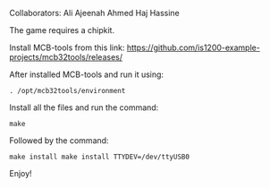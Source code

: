 Collaborators: 
Ali Ajeenah
Ahmed Haj Hassine

The game requires a chipkit. <br>

Install MCB-tools from this link: https://github.com/is1200-example-projects/mcb32tools/releases/ <br>

After installed MCB-tools and run it using: 
```
. /opt/mcb32tools/environment 
```

Install all the files and run the command: 
```
make
```
Followed by the command: 
```
make install make install TTYDEV=/dev/ttyUSB0
```

Enjoy!



